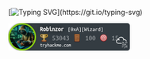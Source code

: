 [![Typing SVG](https://readme-typing-svg.demolab.com?font=Fira+Code&pause=1000&color=2BDF04&random=false&width=435&lines=Hi%2C+I+am+Robinzor!)](https://git.io/typing-svg)

![TryHackMe Badge](https://raw.githubusercontent.com/Robinzor/tryhackme-badge-workflow/main/badge.png?version=1749260050)



